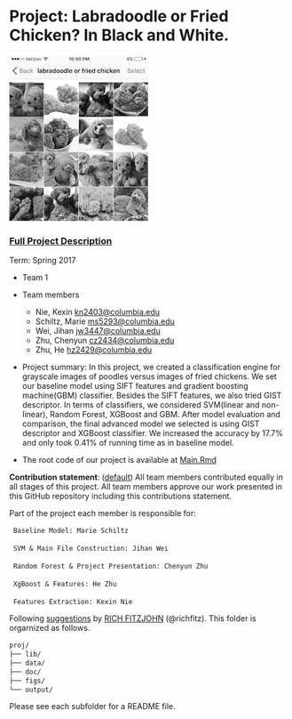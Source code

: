 # Project: Labradoodle or Fried Chicken? In Black and White. 
![image](figs/poodleKFC.jpg)

### [Full Project Description](doc/project3_desc.md)

Term: Spring 2017

+ Team 1
+ Team members
	+ Nie, Kexin kn2403@columbia.edu    
	+ Schiltz, Marie ms5293@columbia.edu    
	+ Wei, Jihan jw3447@columbia.edu     
	+ Zhu, Chenyun cz2434@columbia.edu     
	+ Zhu, He hz2429@columbia.edu         

+ Project summary: In this project, we created a classification engine for grayscale images of poodles versus images of fried chickens. We set our baseline model using SIFT features and gradient boosting machine(GBM) classifier. Besides the SIFT features, we also tried GIST descriptor. In terms of classifiers, we considered SVM(linear and non-linear), Random Forest, XGBoost and GBM. After model evaluation and comparison, the final advanced model we selected is using GIST descriptor and XGBoost classifier. We increased the accuracy by 17.7% and only took 0.41% of running time as in baseline model.


+ The root code of our project is available at [Main.Rmd](doc/main.Rmd)

**Contribution statement**: ([default](doc/a_note_on_contributions.md)) All team members contributed equally in all stages of this project. All team members approve our work presented in this GitHub repository including this contributions statement. 
  
  Part of the project each member is responsible for:
   
     Baseline Model: Marie Schiltz
  
     SVM & Main File Construction: Jihan Wei
  
     Random Forest & Project Presentation: Chenyun Zhu
     
     XgBoost & Features: He Zhu
  
     Features Extraction: Kexin Nie

Following [suggestions](http://nicercode.github.io/blog/2013-04-05-projects/) by [RICH FITZJOHN](http://nicercode.github.io/about/#Team) (@richfitz). This folder is orgarnized as follows.

```
proj/
├── lib/
├── data/
├── doc/
├── figs/
└── output/
```

Please see each subfolder for a README file.
